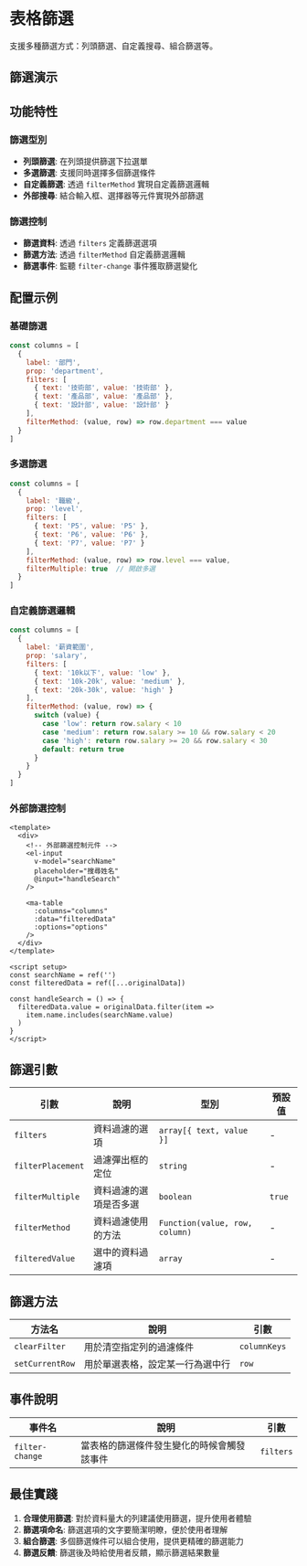 # 表格篩選

支援多種篩選方式：列頭篩選、自定義搜尋、組合篩選等。

## 篩選演示

<DemoPreview dir="demos/ma-table/filter" />

## 功能特性

### 篩選型別
- **列頭篩選**: 在列頭提供篩選下拉選單
- **多選篩選**: 支援同時選擇多個篩選條件
- **自定義篩選**: 透過 `filterMethod` 實現自定義篩選邏輯
- **外部搜尋**: 結合輸入框、選擇器等元件實現外部篩選

### 篩選控制
- **篩選資料**: 透過 `filters` 定義篩選選項
- **篩選方法**: 透過 `filterMethod` 自定義篩選邏輯
- **篩選事件**: 監聽 `filter-change` 事件獲取篩選變化

## 配置示例

### 基礎篩選
```javascript
const columns = [
  { 
    label: '部門', 
    prop: 'department',
    filters: [
      { text: '技術部', value: '技術部' },
      { text: '產品部', value: '產品部' },
      { text: '設計部', value: '設計部' }
    ],
    filterMethod: (value, row) => row.department === value
  }
]
```

### 多選篩選
```javascript
const columns = [
  { 
    label: '職級', 
    prop: 'level',
    filters: [
      { text: 'P5', value: 'P5' },
      { text: 'P6', value: 'P6' },
      { text: 'P7', value: 'P7' }
    ],
    filterMethod: (value, row) => row.level === value,
    filterMultiple: true  // 開啟多選
  }
]
```

### 自定義篩選邏輯
```javascript
const columns = [
  { 
    label: '薪資範圍', 
    prop: 'salary',
    filters: [
      { text: '10k以下', value: 'low' },
      { text: '10k-20k', value: 'medium' },
      { text: '20k-30k', value: 'high' }
    ],
    filterMethod: (value, row) => {
      switch (value) {
        case 'low': return row.salary < 10
        case 'medium': return row.salary >= 10 && row.salary < 20
        case 'high': return row.salary >= 20 && row.salary < 30
        default: return true
      }
    }
  }
]
```

### 外部篩選控制
```vue
<template>
  <div>
    <!-- 外部篩選控制元件 -->
    <el-input 
      v-model="searchName" 
      placeholder="搜尋姓名" 
      @input="handleSearch"
    />
    
    <ma-table 
      :columns="columns" 
      :data="filteredData" 
      :options="options" 
    />
  </div>
</template>

<script setup>
const searchName = ref('')
const filteredData = ref([...originalData])

const handleSearch = () => {
  filteredData.value = originalData.filter(item => 
    item.name.includes(searchName.value)
  )
}
</script>
```

## 篩選引數

| 引數 | 說明 | 型別 | 預設值 |
|-----|------|-----|--------|
| `filters` | 資料過濾的選項 | `array[{ text, value }]` | - |
| `filterPlacement` | 過濾彈出框的定位 | `string` | - |
| `filterMultiple` | 資料過濾的選項是否多選 | `boolean` | `true` |
| `filterMethod` | 資料過濾使用的方法 | `Function(value, row, column)` | - |
| `filteredValue` | 選中的資料過濾項 | `array` | - |

## 篩選方法

| 方法名 | 說明 | 引數 |
|-------|------|------|
| `clearFilter` | 用於清空指定列的過濾條件 | `columnKeys` |
| `setCurrentRow` | 用於單選表格，設定某一行為選中行 | `row` |

## 事件說明

| 事件名 | 說明 | 引數 |
|-------|------|------|
| `filter-change` | 當表格的篩選條件發生變化的時候會觸發該事件 | `filters` |

## 最佳實踐

1. **合理使用篩選**: 對於資料量大的列建議使用篩選，提升使用者體驗
2. **篩選項命名**: 篩選選項的文字要簡潔明瞭，便於使用者理解
3. **組合篩選**: 多個篩選條件可以組合使用，提供更精確的篩選能力
4. **篩選反饋**: 篩選後及時給使用者反饋，顯示篩選結果數量